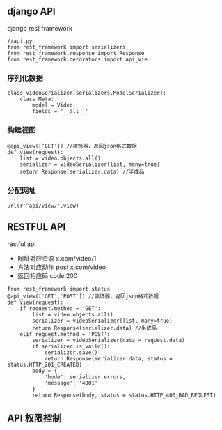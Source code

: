 ## django API

django rest framework

```
//api.py
from rest_framework import serializers
from rest_framework.response import Response
from rest_framework.decorators import api_vie

```

### 序列化数据

```
class videoSerializer(serializers.ModelSerializer):
	class Meta:
		model = Video
		fields = '__all__'
```

### 构建视图

```
@api_view(['GET']) //装饰器，返回json格式数据
def view(request):
	list = video.objects.all()
	serializer = videoSerializer(list, many=true)
	return Response(serializer.data) //半成品
```

### 分配网址

```
url(r'^api/view/',view)
```

## RESTFUL API 

restful api

- 网址对应资源  x.com/video/1
- 方法对应动作  post x.com/video
- 返回相应码  code:200

```
from rest_framework import status
@api_view(['GET','POST']) //装饰器，返回json格式数据
def view(request):
	if request.method = 'GET':
		list = video.objects.all()
		serializer = videoSerializer(list, many=true)
		return Response(serializer.data) //半成品
	elif request.method = 'POST':
		serializer = videoSerializer(data = request.data)
		if serializer.is_vaild():
			serializer.save()
			return Response(serializer.data, status = status.HTTP_201_CREATED)
		body = {
			'bode': serializer.errors,
			'message': '4001'
		}
		return Response(body, status = status.HTTP_400_BAD_REQUEST)
```

## API 权限控制

```

```






